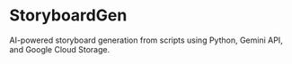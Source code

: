 # StoryboardGen

AI-powered storyboard generation from scripts using Python, Gemini API, and Google Cloud Storage.
